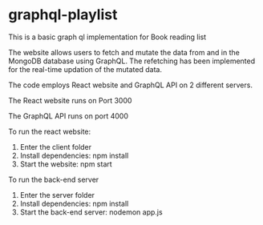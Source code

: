 # graphql-playlist

This is a basic graph ql implementation for Book reading list

The website allows users to fetch and mutate the data from and in the MongoDB database using GraphQL. The refetching has been implemented for the real-time updation of the mutated data.

The code employs React website and GraphQL API on 2 different servers.

The React website runs on Port 3000

The GraphQL API runs on port 4000

To run the react website:

1. Enter the client folder
2. Install dependencies: npm install
3. Start the website: npm start

To run the back-end server

1. Enter the server folder
2. Install dependencies: npm install
3. Start the back-end server: nodemon app.js
